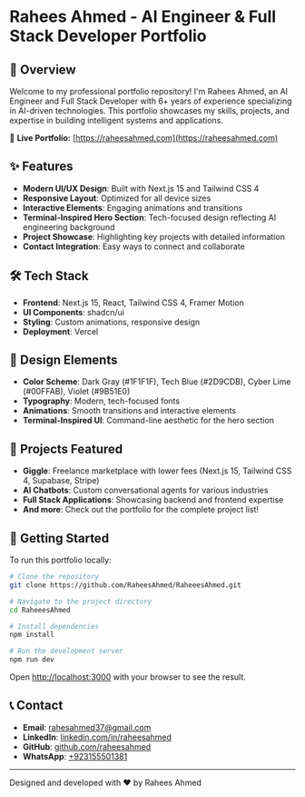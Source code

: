 # Rahees Ahmed - AI Engineer & Full Stack Developer Portfolio

## 🚀 Overview

Welcome to my professional portfolio repository! I'm Rahees Ahmed, an AI Engineer and Full Stack Developer with 6+ years of experience specializing in AI-driven technologies. This portfolio showcases my skills, projects, and expertise in building intelligent systems and applications.

🔗 **Live Portfolio:** [https://raheesahmed.com](https://raheesahmed.com)

## ✨ Features

- **Modern UI/UX Design**: Built with Next.js 15 and Tailwind CSS 4
- **Responsive Layout**: Optimized for all device sizes
- **Interactive Elements**: Engaging animations and transitions
- **Terminal-Inspired Hero Section**: Tech-focused design reflecting AI engineering background
- **Project Showcase**: Highlighting key projects with detailed information
- **Contact Integration**: Easy ways to connect and collaborate

## 🛠️ Tech Stack

- **Frontend**: Next.js 15, React, Tailwind CSS 4, Framer Motion
- **UI Components**: shadcn/ui
- **Styling**: Custom animations, responsive design
- **Deployment**: Vercel

## 🎨 Design Elements

- **Color Scheme**: Dark Gray (#1F1F1F), Tech Blue (#2D9CDB), Cyber Lime (#00FFAB), Violet (#9B51E0)
- **Typography**: Modern, tech-focused fonts
- **Animations**: Smooth transitions and interactive elements
- **Terminal-Inspired UI**: Command-line aesthetic for the hero section

## 🚀 Projects Featured

- **Giggle**: Freelance marketplace with lower fees (Next.js 15, Tailwind CSS 4, Supabase, Stripe)
- **AI Chatbots**: Custom conversational agents for various industries
- **Full Stack Applications**: Showcasing backend and frontend expertise
- **And more**: Check out the portfolio for the complete project list!

## 🔧 Getting Started

To run this portfolio locally:

```bash
# Clone the repository
git clone https://github.com/RaheesAhmed/RaheeesAhmed.git

# Navigate to the project directory
cd RaheeesAhmed

# Install dependencies
npm install

# Run the development server
npm run dev
```

Open [http://localhost:3000](http://localhost:3000) with your browser to see the result.

## 📞 Contact

- **Email**: rahesahmed37@gmail.com
- **LinkedIn**: [linkedin.com/in/raheesahmed](https://www.linkedin.com/in/raheesahmed/)
- **GitHub**: [github.com/raheesahmed](https://github.com/raheesahmed)
- **WhatsApp**: [+923155501381](https://wa.me/923155501381)

---

Designed and developed with ❤️ by Rahees Ahmed
